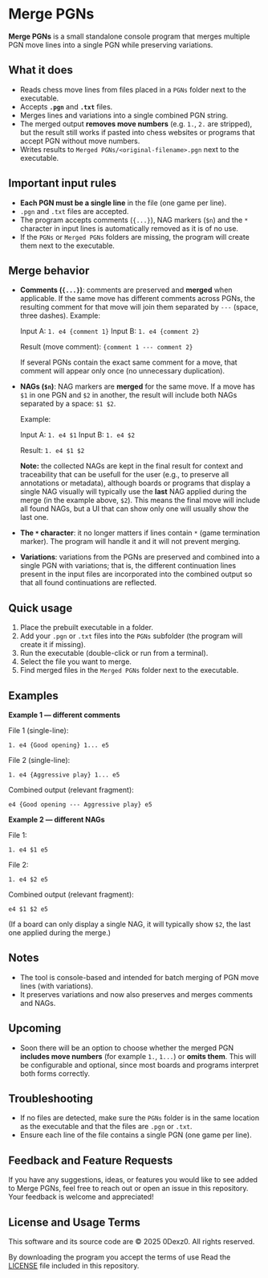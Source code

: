 # Merge PGNs

**Merge PGNs** is a small standalone console program that merges multiple PGN move lines into a single PGN while preserving variations.

## What it does

* Reads chess move lines from files placed in a `PGNs` folder next to the executable.
* Accepts **`.pgn`** and **`.txt`** files.
* Merges lines and variations into a single combined PGN string.
* The merged output **removes move numbers** (e.g. `1.`, `2.` are stripped), but the result still works if pasted into chess websites or programs that accept PGN without move numbers.
* Writes results to `Merged PGNs/<original-filename>.pgn` next to the executable.

## Important input rules

* **Each PGN must be a single line** in the file (one game per line).
* `.pgn` and `.txt` files are accepted.
* The program accepts comments (`{...}`), NAG markers (`$n`) and the `*` character in input lines is automatically removed as it is of no use.
* If the `PGNs` or `Merged PGNs` folders are missing, the program will create them next to the executable.

## Merge behavior

* **Comments (`{...}`)**: comments are preserved and **merged** when applicable. If the same move has different comments across PGNs, the resulting comment for that move will join them separated by `---` (space, three dashes). Example:

  Input A: `1. e4 {comment 1}`
  Input B: `1. e4 {comment 2}`

  Result (move comment): `{comment 1 --- comment 2}`

  If several PGNs contain the exact same comment for a move, that comment will appear only once (no unnecessary duplication).

* **NAGs (`$n`)**: NAG markers are **merged** for the same move. If a move has `$1` in one PGN and `$2` in another, the result will include both NAGs separated by a space: `$1 $2`.

  Example:

  Input A: `1. e4 $1`
  Input B: `1. e4 $2`

  Result: `1. e4 $1 $2`

  **Note:** the collected NAGs are kept in the final result for context and traceability that can be usefull for the user (e.g., to preserve all annotations or metadata), although boards or programs that display a single NAG visually will typically use the **last** NAG applied during the merge (in the example above, `$2`). This means the final move will include all found NAGs, but a UI that can show only one will usually show the last one.

* **The `*` character**: it no longer matters if lines contain `*` (game termination marker). The program will handle it and it will not prevent merging.

* **Variations**: variations from the PGNs are preserved and combined into a single PGN with variations; that is, the different continuation lines present in the input files are incorporated into the combined output so that all found continuations are reflected.

## Quick usage

1. Place the prebuilt executable in a folder.
2. Add your `.pgn` or `.txt` files into the `PGNs` subfolder (the program will create it if missing).
3. Run the executable (double-click or run from a terminal).
4. Select the file you want to merge.
5. Find merged files in the `Merged PGNs` folder next to the executable.

## Examples

**Example 1 — different comments**

File 1 (single-line):

```
1. e4 {Good opening} 1... e5
```

File 2 (single-line):

```
1. e4 {Aggressive play} 1... e5
```

Combined output (relevant fragment):

```
e4 {Good opening --- Aggressive play} e5
```

**Example 2 — different NAGs**

File 1:

```
1. e4 $1 e5
```

File 2:

```
1. e4 $2 e5
```

Combined output (relevant fragment):

```
e4 $1 $2 e5
```

(If a board can only display a single NAG, it will typically show `$2`, the last one applied during the merge.)

## Notes

* The tool is console-based and intended for batch merging of PGN move lines (with variations).
* It preserves variations and now also preserves and merges comments and NAGs.

## Upcoming

* Soon there will be an option to choose whether the merged PGN **includes move numbers** (for example `1.`, `1...`) or **omits them**. This will be configurable and optional, since most boards and programs interpret both forms correctly.

## Troubleshooting

* If no files are detected, make sure the `PGNs` folder is in the same location as the executable and that the files are `.pgn` or `.txt`.
* Ensure each line of the file contains a single PGN (one game per line).

## Feedback and Feature Requests

If you have any suggestions, ideas, or features you would like to see added to Merge PGNs, feel free to reach out or open an issue in this repository. Your feedback is welcome and appreciated!


## License and Usage Terms
This software and its source code are © 2025 0Dexz0. All rights reserved.

By downloading the program you accept the terms of use Read the [LICENSE](./LICENSE) file included in this repository.
